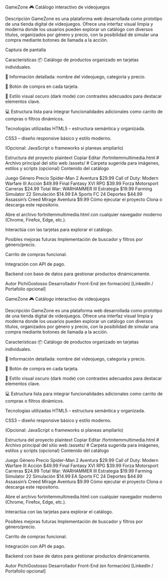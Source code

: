 GameZone 🎮
Catálogo interactivo de videojuegos

Descripción
GameZone es una plataforma web desarrollada como prototipo de una tienda digital de videojuegos. Ofrece una interfaz visual limpia y moderna donde los usuarios pueden explorar un catálogo con diversos títulos, organizados por género y precio, con la posibilidad de simular una compra mediante botones de llamada a la acción.

Captura de pantalla
<!-- Reemplaza con la ruta real si lo subes a GitHub -->

Características
📦 Catálogo de productos organizado en tarjetas individuales.

🧾 Información detallada: nombre del videojuego, categoría y precio.

🔘 Botón de compra en cada tarjeta.

🎨 Estilo visual oscuro (dark mode) con contrastes adecuados para destacar elementos clave.

💻 Estructura lista para integrar funcionalidades adicionales como carrito de compras o filtros dinámicos.

Tecnologías utilizadas
HTML5 – estructura semántica y organizada.

CSS3 – diseño responsive básico y estilo moderno.

(Opcional: JavaScript o frameworks si planeas ampliarlo)

Estructura del proyecto
plaintext
Copiar
Editar
/fortnitemmultimedia.html   # Archivo principal del sitio web
/assets/                    # Carpeta sugerida para imágenes, estilos y scripts (opcional)
Contenido del catálogo

Juego	Género	Precio
Spider-Man 2	Aventura	$29.99
Call of Duty: Modern Warfare III	Acción	$49.99
Final Fantasy XVI	RPG	$39.99
Forza Motorsport	Carreras	$24.99
Total War: WARHAMMER III	Estrategia	$19.99
Farming Simulator 22	Simulación	$14.99
EA Sports FC 24	Deportes	$44.99
Assassin’s Creed Mirage	Aventura	$9.99
Cómo ejecutar el proyecto
Clona o descarga este repositorio.

Abre el archivo fortnitemmultimedia.html con cualquier navegador moderno (Chrome, Firefox, Edge, etc.).

Interactúa con las tarjetas para explorar el catálogo.

Posibles mejoras futuras
Implementación de buscador y filtros por género/precio.

Carrito de compras funcional.

Integración con API de pago.

Backend con base de datos para gestionar productos dinámicamente.

Autor
PichiGostosso
Desarrollador Front-End (en formación)
[LinkedIn / Portafolio opcional]

GameZone 🎮
Catálogo interactivo de videojuegos

Descripción
GameZone es una plataforma web desarrollada como prototipo de una tienda digital de videojuegos. Ofrece una interfaz visual limpia y moderna donde los usuarios pueden explorar un catálogo con diversos títulos, organizados por género y precio, con la posibilidad de simular una compra mediante botones de llamada a la acción.


Características
📦 Catálogo de productos organizado en tarjetas individuales.

🧾 Información detallada: nombre del videojuego, categoría y precio.

🔘 Botón de compra en cada tarjeta.

🎨 Estilo visual oscuro (dark mode) con contrastes adecuados para destacar elementos clave.

💻 Estructura lista para integrar funcionalidades adicionales como carrito de compras o filtros dinámicos.

Tecnologías utilizadas
HTML5 – estructura semántica y organizada.

CSS3 – diseño responsive básico y estilo moderno.

(Opcional: JavaScript o frameworks si planeas ampliarlo)

Estructura del proyecto
plaintext
Copiar
Editar
/fortnitemmultimedia.html   # Archivo principal del sitio web
/assets/                    # Carpeta sugerida para imágenes, estilos y scripts (opcional)
Contenido del catálogo

Juego	Género	Precio
Spider-Man 2	Aventura	$29.99
Call of Duty: Modern Warfare III	Acción	$49.99
Final Fantasy XVI	RPG	$39.99
Forza Motorsport	Carreras	$24.99
Total War: WARHAMMER III	Estrategia	$19.99
Farming Simulator 22	Simulación	$14.99
EA Sports FC 24	Deportes	$44.99
Assassin’s Creed Mirage	Aventura	$9.99
Cómo ejecutar el proyecto
Clona o descarga este repositorio.

Abre el archivo fortnitemmultimedia.html con cualquier navegador moderno (Chrome, Firefox, Edge, etc.).

Interactúa con las tarjetas para explorar el catálogo.

Posibles mejoras futuras
Implementación de buscador y filtros por género/precio.

Carrito de compras funcional.

Integración con API de pago.

Backend con base de datos para gestionar productos dinámicamente.

Autor
PichiGostosso
Desarrollador Front-End (en formación)
[LinkedIn / Portafolio opcional]

